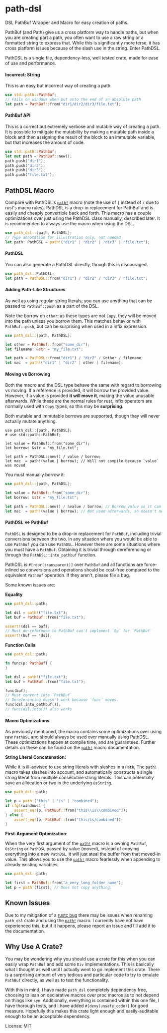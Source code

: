 # path-dsl

DSL PathBuf Wrapper and Macro for easy creation of paths.

PathBuf (and Path) give us a cross platform way to handle paths,
but when you are creating part a path, you often want to
use a raw string or a formatted string to express that. While
this is significantly more terse, it has cross platform issues
because of the slash use in the string. Enter PathDSL.

PathDSL is a single file, dependency-less, well tested crate, made for ease of use and performance.

#### **Incorrect:** String

This is an easy but incorrect way of creating a path.

```rust
use std::path::PathBuf;
// Fails on windows when put onto the end of an absolute path
let path = PathBuf::from("dir1/dir2/dir3/file.txt");
```

#### PathBuf API

This is a correct but extremely verbose and mutable way of creating a path.
It is possible to mitigate the mutability by making a mutable path inside a block
and then assigning the result of the block to an immutable variable, but that increases
the amount of code.

```rust
use std::path::PathBuf;
let mut path = PathBuf::new();
path.push("dir1");
path.push("dir2");
path.push("dir3");
path.push("file.txt");
```

## PathDSL Macro

Compare with PathDSL's [`path!`](https://docs.rs/path-dsl/*/path_dsl/macro.path.html) macro (note the use of `|` instead of `/` due to rust's macro rules).
PathDSL is a drop-in replacement for PathBuf and is easily and cheaply convertible back and forth. This
macro has a couple optimizations over just using the PathDSL class manually, described later. It is
recommended to always use the macro when using the DSL.

```rust
use path_dsl::{path, PathDSL};
// Type annotation for illustration only, not needed
let path: PathDSL = path!("dir1" | "dir2" | "dir3" | "file.txt");
```

#### PathDSL

You can also generate a PathDSL directly, though this is discouraged.

```rust
use path_dsl::PathDSL;
let path = PathDSL::from("dir1") / "dir2" / "dir3" / "file.txt";
```

#### Adding Path-Like Structures

As well as using regular string literals, you can use anything that can be passed to `PathBuf::push`
as a part of the DSL.

Note the borrow on `other`: as these types are not `Copy`, they will be moved
into the path unless you borrow them. This matches behavior with `PathBuf::push`, but can be surprising
when used in a infix expression.

```rust
use path_dsl::{path, PathDSL};

let other = PathBuf::from("some_dir");
let filename: &str = "my_file.txt";

let path = PathDSL::from("dir1") / "dir2" / &other / filename;
let mac  = path!("dir1" | "dir2" | other | filename);
```

#### Moving vs Borrowing

Both the macro and the DSL type behave the same with regard to borrowing vs moving. If a
reference is provided, it will borrow the provided value. However, if a value is provided
**it will move it**, making the value unusable afterwards. While these are the normal rules
for rust, infix operators are normally used with `Copy` types, so this may be **surprising**.

Both mutable and immutable borrows are supported, though they will never actually mutate anything.

```rust,compile_fail
use path_dsl::{path, PathDSL};
# use std::path::PathBuf;

let value = PathBuf::from("some_dir");
let borrow: &str = "my_file.txt";

let path = PathDSL::new() / value / borrow;
let mac  = path!(value | borrow); // Will not compile because `value` was moved
```

You must manually borrow it:

```rust
use path_dsl::{path, PathDSL};

let value = PathBuf::from("some_dir");
let borrow: &str = "my_file.txt";

let path = PathDSL::new() / &value / borrow; // Borrow value so it can be used later
let mac  = path!(value | borrow); // Not used afterwards, so doesn't need a borrow
```

#### PathDSL <=> PathBuf

`PathDSL` is designed to be a drop-in replacement for `PathBuf`, including trivial conversions
between the two. In any situation where you would be able to use `PathBuf` you can use
`PathDSL`. However there are some situations where you must have a `PathBuf`. Obtaining it
is trivial through dereferencing or through the `PathDSL::into_pathbuf` function.

PathDSL is `#[repr(transparent)]` over `PathBuf` and all functions are force-inlined so
conversions and operations should be cost-free compared to the equivalent `PathBuf` operation.
If they aren't, please file a bug.

Some known issues are:

**Equality**

```rust
use path_dsl::path;

let dsl = path!("file.txt");
let buf = PathBuf::from("file.txt");

assert!(dsl == buf);
// Must de-reference to PathBuf can't implement `Eq` for `PathBuf`
assert!(buf == *dsl);
```

**Function Calls**

```rust
use path_dsl::path;

fn func(p: PathBuf) {
}

let dsl = path!("file.txt");
let buf = PathBuf::from("file.txt");

func(buf);
// Must convert into `PathBuf`
// Dereferencing doesn't work because `func` moves.
func(dsl.into_pathbuf());
// func(dsl.into()) also works
```

#### Macro Optimizations

As previously mentioned, the macro contains some optimizations over using raw `PathDSL` and should always
be used over manually using PathDSL. These optimizations happen at compile time, and are guaranteed.
Further details on these can be found on the [`path!`](https://docs.rs/path-dsl/*/path_dsl/macro.path.html) macro documentation.

**String Literal Concatenation:**

While it is ill-advised to use string literals with slashes in a `Path`, The [`path!`](https://docs.rs/path-dsl/*/path_dsl/macro.path.html) macro
takes slashes into account, and automatically constructs a single string literal from multiple
consecutive string literals. This can potentially save an allocation or two in the underlying
`OsString`.

```rust
use path_dsl::path;

let p = path!("this" | "is" | "combined");
if cfg!(windows) {
    assert_eq!(p, PathBuf::from("this\\is\\combined"));
} else {
    assert_eq!(p, PathBuf::from("this/is/combined"));
}
```

**First-Argument Optimization:**

When the very first argument of the [`path!`](https://docs.rs/path-dsl/*/path_dsl/macro.path.html) macro is a owning `PathBuf`, `OsString` or `PathDSL`
passed by value (moved), instead of copying everything into a new `PathDSL`, it will just steal the
buffer from that moved-in value. This allows you to use the [`path!`](https://docs.rs/path-dsl/*/path_dsl/macro.path.html) macro fearlessly when appending
to already existing variables.

```rust
use path_dsl::path;

let first = PathBuf::from("a_very_long_folder_name");
let p = path!(first); // Does not copy anything.
```

## Known Issues

Due to my mitigation of a [rustc bug](https://github.com/rust-lang/rust/issues/63460) there may be
issues when renaming `path_dsl` crate and using the [`path!`](https://docs.rs/path-dsl/*/path_dsl/macro.path.html) macro. I currently have not have experienced this,
but if it happens, please report an issue and I'll add it to the documentation.

## Why Use A Crate?

You may be wondering why you should use a crate for this when you can easily wrap `PathBuf` and
add some `Div` implementations. This is basically what I thought as well until I actually went
to go implement this crate. There is a surprising amount of very tedious and particular code to try to emulate
`PathBuf` directly, as well as to test the functionality.

With this in mind, I have made `path_dsl` completely dependency free, choosing to lean on declarative
macros over proc macros as to not depend on things like `syn`. Additionally, everything is contained within
this one file, I have thorough tests, and I have added `#[deny(unsafe_code)]` for good measure.
Hopefully this makes this crate light enough and easily-auditable enough to be an acceptable dependency.

License: MIT

